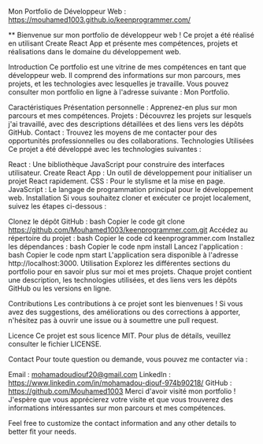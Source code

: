 Mon Portfolio de Développeur Web :
https://mouhamed1003.github.io/keenprogrammer.com/

**
Bienvenue sur mon portfolio de développeur web ! 
Ce projet a été réalisé en utilisant Create React App et présente mes compétences, projets et réalisations dans le domaine du développement web.

Introduction
Ce portfolio est une vitrine de mes compétences en tant que développeur web. Il comprend des informations sur mon parcours, mes projets, et les technologies avec lesquelles je travaille. Vous pouvez consulter mon portfolio en ligne à l'adresse suivante : Mon Portfolio.

Caractéristiques
Présentation personnelle : Apprenez-en plus sur mon parcours et mes compétences.
Projets : Découvrez les projets sur lesquels j'ai travaillé, avec des descriptions détaillées et des liens vers les dépôts GitHub.
Contact : Trouvez les moyens de me contacter pour des opportunités professionnelles ou des collaborations.
Technologies Utilisées
Ce projet a été développé avec les technologies suivantes :

React : Une bibliothèque JavaScript pour construire des interfaces utilisateur.
Create React App : Un outil de développement pour initialiser un projet React rapidement.
CSS : Pour le stylisme et la mise en page.
JavaScript : Le langage de programmation principal pour le développement web.
Installation
Si vous souhaitez cloner et exécuter ce projet localement, suivez les étapes ci-dessous :

Clonez le dépôt GitHub :
bash
Copier le code
git clone https://github.com/Mouhamed1003/keenprogrammer.com.git
Accédez au répertoire du projet :
bash
Copier le code
cd keenprogrammer.com
Installez les dépendances :
bash
Copier le code
npm install
Lancez l'application :
bash
Copier le code
npm start
L'application sera disponible à l'adresse http://localhost:3000.
Utilisation
Explorez les différentes sections du portfolio pour en savoir plus sur moi et mes projets. Chaque projet contient une description, les technologies utilisées, et des liens vers les dépôts GitHub ou les versions en ligne.

Contributions
Les contributions à ce projet sont les bienvenues ! Si vous avez des suggestions, des améliorations ou des corrections à apporter, n'hésitez pas à ouvrir une issue ou à soumettre une pull request.

Licence
Ce projet est sous licence MIT. Pour plus de détails, veuillez consulter le fichier LICENSE.

Contact
Pour toute question ou demande, vous pouvez me contacter via :

Email : mohamadoudiouf20@gmail.com
LinkedIn : https://www.linkedin.com/in/mohamadou-diouf-974b90218/
GitHub : https://github.com/Mouhamed1003
Merci d'avoir visité mon portfolio ! J'espère que vous apprécierez votre visite et que vous trouverez des informations intéressantes sur mon parcours et mes compétences.

Feel free to customize the contact information and any other details to better fit your needs.
